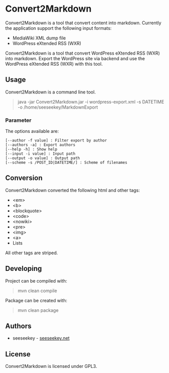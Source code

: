 # Convert2Markdown

Convert2Markdown is a tool that convert content into markdown. Currently the application support the following 
input formats: 

* MediaWiki XML dump file
* WordPress eXtended RSS (WXR)

Convert2Markdown is a tool that convert WordPress eXtended RSS (WXR) into markdown. Export the WordPress site via
backend and use the WordPress eXtended RSS (WXR) with this tool.

## Usage

Convert2Markdown is a command line tool.

> java -jar Convert2Markdown.jar -i wordpress-export.xml -s DATETIME -o /home/seeseekey/MarkdownExport

### Parameter

The options available are:

	[--author -f value] : Filter export by author
	[--authors -a] : Export authors
	[--help -h] : Show help
	[--input -i value] : Input path
	[--output -o value] : Output path
	[--scheme -s /POST_ID|DATETIME/] : Scheme of filenames

## Conversion

Convert2Markdown converted the following html and other tags:

* \<em\>
* \<b\>
* \<blockquote\>
* \<code\>
* \<nowiki\>
* \<pre\>
* \<img\>
* \<a\>
* Lists

All other tags are striped.

## Developing

Project can be compiled with:

> mvn clean compile

Package can be created with:

> mvn clean package

## Authors

* seeseekey - [seeseekey.net](https://seeseekey.net)

## License

Convert2Markdown is licensed under GPL3.